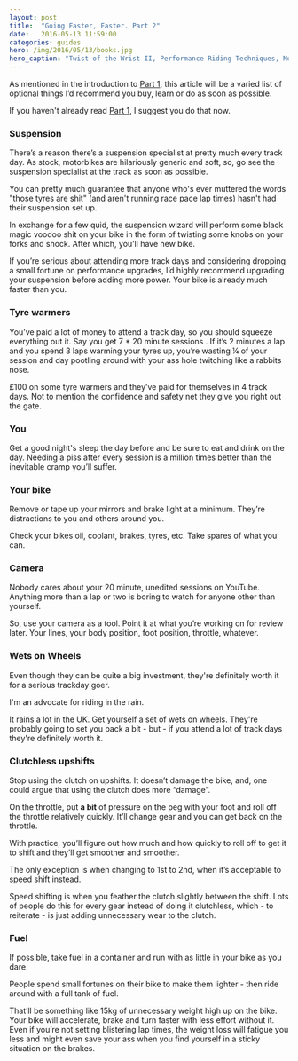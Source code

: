 ```yaml
---
layout: post
title:  "Going Faster, Faster. Part 2"
date:   2016-05-13 11:59:00
categories: guides
hero: /img/2016/05/13/books.jpg
hero_caption: "Twist of the Wrist II, Performance Riding Techniques, MotoVudu 2 & Circuit notes"
---
```

As mentioned in the introduction to [Part 1](/2016/05/12/going-faster-faster-part-1/), this article will be a varied list of optional things I’d recommend you buy, learn or do as soon as possible.

If you haven't already read [Part 1](/2016/05/12/going-faster-faster-part-1/), I suggest you do that now.

### Suspension

There’s a reason there’s a suspension specialist at pretty much every track day. As stock, motorbikes are hilariously generic and soft, so, go see the suspension specialist at the track as soon as possible. 

You can pretty much guarantee that anyone who's ever muttered the words "those tyres are shit" (and aren't running race pace lap times) hasn't had their suspension set up.

In exchange for a few quid, the suspension wizard will perform some black magic voodoo shit on your bike in the form of twisting some knobs on your forks and shock. After which, you’ll have new bike.

If you’re serious about attending more track days and considering dropping a small fortune on performance upgrades, I’d highly recommend upgrading your suspension before adding more power. Your bike is already much faster than you.

### Tyre warmers

You’ve paid a lot of money to attend a track day, so you should squeeze everything out it. Say you get 7 * 20 minute sessions . If it’s 2 minutes a lap and you spend 3 laps warming your tyres up, you’re wasting ¼ of your session and day pootling around with your ass hole twitching like a rabbits nose.

£100 on some tyre warmers and they’ve paid for themselves in 4 track days. Not to mention the confidence and safety net they give you right out the gate.

### You

Get a good night's sleep the day before and be sure to eat and drink on the day. Needing a piss after every session is a million times better than the inevitable cramp you’ll suffer.

### Your bike

Remove or tape up your mirrors and brake light at a minimum. They’re distractions to you and others around you.

Check your bikes oil, coolant, brakes, tyres, etc. Take spares of what you can.

### Camera

Nobody cares about your 20 minute, unedited sessions on YouTube. Anything more than a lap or two is boring to watch for anyone other than yourself.

So, use your camera as a tool. Point it at what you’re working on for review later. Your lines, your body position, foot position, throttle, whatever.

### Wets on Wheels

Even though they can be quite a big investment, they're definitely worth it for a serious trackday goer.

I'm an advocate for riding in the rain. 

It rains a lot in the UK. Get yourself a set of wets on wheels. They're probably going to set you back a bit - but - if you attend a lot of track days they're definitely worth it.

### Clutchless upshifts

Stop using the clutch on upshifts. It doesn’t damage the bike, and, one could argue that using the clutch does more “damage”.

On the throttle, put **a bit** of pressure on the peg with your foot and roll off the throttle relatively quickly. It’ll change gear and you can get back on the throttle.

With practice, you’ll figure out how much and how quickly to roll off to get it to shift and they’ll get smoother and smoother.

The only exception is when changing to 1st to 2nd, when it’s acceptable to speed shift instead.

Speed shifting is when you feather the clutch slightly between the shift. Lots of people do this for every gear instead of doing it clutchless, which - to reiterate - is just adding unnecessary wear to the clutch.

### Fuel

If possible, take fuel in a container and run with as little in your bike as you dare.

People spend small fortunes on their bike to make them lighter - then ride around with a full tank of fuel.

That’ll be something like 15kg of unnecessary weight high up on the bike. Your bike will accelerate, brake and turn faster with less effort without it. Even if you’re not setting blistering lap times, the weight loss will fatigue you less and might even save your ass when you find yourself in a sticky situation on the brakes.

